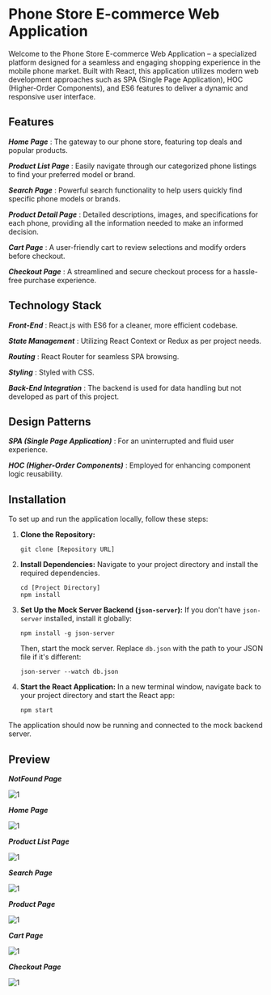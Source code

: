 # Phone Store E-commerce Web Application
Welcome to the Phone Store E-commerce Web Application – a specialized platform designed for a seamless and engaging shopping experience in the mobile phone market. Built with React, this application utilizes modern web development approaches such as SPA (Single Page Application), HOC (Higher-Order Components), and ES6 features to deliver a dynamic and responsive user interface.

## Features

***Home Page*** : The gateway to our phone store, featuring top deals and popular products.

***Product List Page*** : Easily navigate through our categorized phone listings to find your preferred model or brand.

***Search Page*** : Powerful search functionality to help users quickly find specific phone models or brands.

***Product Detail Page*** : Detailed descriptions, images, and specifications for each phone, providing all the information needed to make an informed decision.

***Cart Page*** : A user-friendly cart to review selections and modify orders before checkout.

***Checkout Page*** : A streamlined and secure checkout process for a hassle-free purchase experience.


## Technology Stack

***Front-End*** : React.js with ES6 for a cleaner, more efficient codebase.

***State Management*** : Utilizing React Context or Redux as per project needs.

***Routing*** : React Router for seamless SPA browsing.

***Styling*** : Styled with CSS.

***Back-End Integration*** : The backend is used for data handling but not developed as part of this project.


## Design Patterns

***SPA (Single Page Application)*** : For an uninterrupted and fluid user experience.

***HOC (Higher-Order Components)*** : Employed for enhancing component logic reusability.

## Installation

To set up and run the application locally, follow these steps:

1. **Clone the Repository:**
   ```
   git clone [Repository URL]
   ```

2. **Install Dependencies:**
   Navigate to your project directory and install the required dependencies.
   ```
   cd [Project Directory]
   npm install
   ```

3. **Set Up the Mock Server Backend (`json-server`):**
   If you don't have `json-server` installed, install it globally:
   ```
   npm install -g json-server
   ```
   Then, start the mock server. Replace `db.json` with the path to your JSON file if it's different:
   ```
   json-server --watch db.json
   ```

4. **Start the React Application:**
   In a new terminal window, navigate back to your project directory and start the React app:
   ```
   npm start
   ```

The application should now be running and connected to the mock backend server.

## Preview


***NotFound Page***

![1](https://github.com/Fatma3011/E-commerce-application-React/blob/master/notFoundPage.png)


***Home Page***

![1](https://github.com/Fatma3011/E-commerce-application-React/blob/master/homePage.png)


***Product List Page***

![1](https://github.com/Fatma3011/E-commerce-application-React/blob/master/productListPage.png)

***Search Page***

![1](https://github.com/Fatma3011/E-commerce-application-React/blob/master/SearchPage.png)

***Product Page***

![1](https://github.com/Fatma3011/E-commerce-application-React/blob/master/ProductPage.png)

***Cart Page***

![1](https://github.com/Fatma3011/E-commerce-application-React/blob/master/CartPage.png)

***Checkout Page***

![1](https://github.com/Fatma3011/E-commerce-application-React/blob/master/checkoutPage.png)

